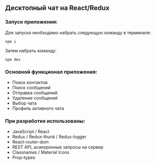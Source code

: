 <h2> Десктопный чат на React/Redux </h2>

### Запуск приложения:

Для запуска необходимо набрать следующую команду в терминале:

` npm i `

Затем набрать команду:

`npm dev`

### Основной функционал приложения:
* Поиск контактов
* Поиск сообщений
* Отправка сообщений
* Удаление сообщений
* Выбор чата
* Профиль активного чата

### При разработке использованы:
* JavaScript / React
* Redux / Redux-thunk / Redux-logger
* React-router-dom 
* REST API, асинхронные запросы на сервер
* Classnames / Material Icons 
* Prop-types
